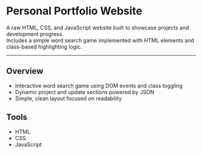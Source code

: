 # Personal Portfolio Website

A raw HTML, CSS, and JavaScript website built to showcase projects and development progress.  
Includes a simple word search game implemented with HTML elements and class-based highlighting logic.

---

## Overview
- Interactive word search game using DOM events and class toggling
- Dynamic project and update sections powered by JSON
- Simple, clean layout focused on readability

## Tools
- HTML
- CSS
- JavaScript
